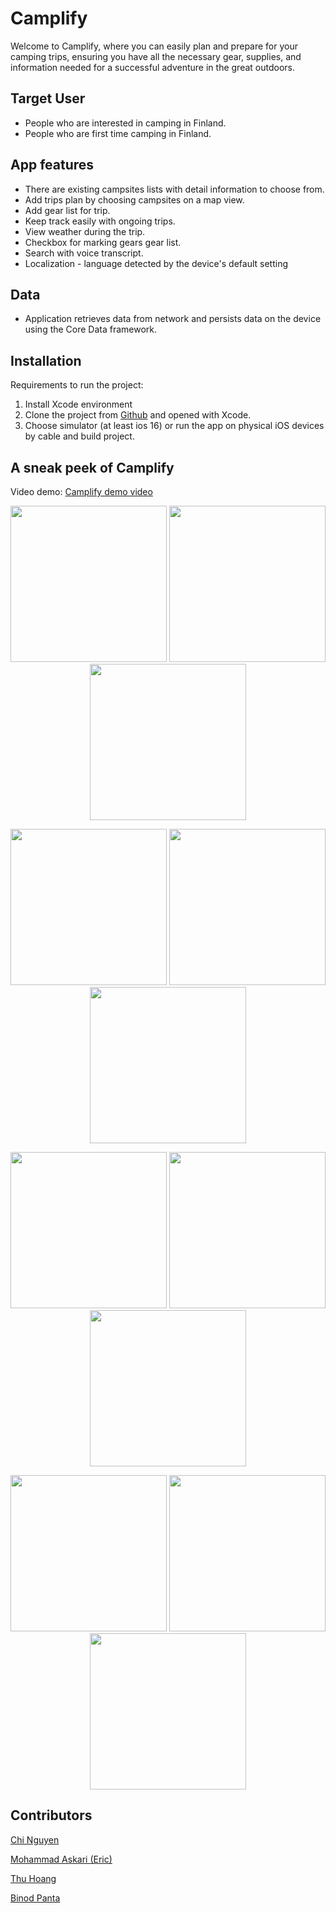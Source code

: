# Camplify
Welcome to Camplify, where you can easily plan and prepare for your camping trips, ensuring you have all the necessary gear, supplies, and information needed for a successful adventure in the great outdoors.

## Target User
- People who are interested in camping in Finland.
- People who are first time camping in Finland.

## App features
<ul>
  <li> There are existing campsites lists with detail information to choose from.
  <li> Add trips plan by choosing campsites on a map view.
  <li> Add gear list for trip.
  <li> Keep track easily with ongoing trips.
  <li> View weather during the trip.
  <li> Checkbox for marking gears gear list.
  <li> Search with voice transcript.
  <li> Localization - language detected by the device's default setting
</ul>

## Data
- Application retrieves data from network and persists data on the device using the Core Data framework.

## Installation
Requirements to run the project:
1. Install Xcode environment
2. Clone the project from [Github](https://github.com/ericaskari-metropolia/ios-camping-app.git) and opened with Xcode.
3. Choose simulator (at least ios 16) or run the app on physical iOS devices by cable and build project.
  
## A sneak peek of Camplify
Video demo: [Camplify demo video](https://youtu.be/mMk1HYnvwjY)
<p align="center">
  <img src="https://user-images.githubusercontent.com/89455223/235214076-0807c0b0-a53a-4c20-bde0-2b0edf564806.png" width="250">
  <img src="https://user-images.githubusercontent.com/89455223/235214189-19bf3203-58ed-409b-9e70-886b25fe2504.png" width="250">
  <img src="https://user-images.githubusercontent.com/89455223/235214252-c93c59d7-f595-4b7f-b7e3-fb49982ce755.png" width="250">
</p> 

<p align="center">
  <img src="https://user-images.githubusercontent.com/89455223/235214321-67cac162-2373-4bd9-9523-3a55b3254e57.png" width="250">
  <img src="https://user-images.githubusercontent.com/89455223/235214388-5ebb1e4f-edcb-47f4-98d7-bed1d77df110.png" width="250">
  <img src="https://user-images.githubusercontent.com/89455223/235214468-0cfc1cc1-570c-4e24-9331-2bcac2af2feb.png" width="250">
</p> 

<p align="center">
  <img src="https://user-images.githubusercontent.com/89455223/235219955-d90e334f-652a-445f-9f42-c8ebad4b5dc8.png" width="250">
  <img src="https://user-images.githubusercontent.com/89455223/235220026-be3f7c52-ff1e-489b-afcb-603f19bc717d.png" width="250">
  <img src="https://user-images.githubusercontent.com/89455223/235220286-847ea0a9-0405-4664-acf9-0b6914e0da34.png" width="250">
</p> 

<p align="center"> 
  <img src="https://user-images.githubusercontent.com/89455223/235214908-ef46f193-d8bd-47ae-bc5e-49ae1a6efa92.png" width="250">
  <img src="https://user-images.githubusercontent.com/89455223/235214963-85a34330-9153-4d4c-be3c-cf5c82a66034.png" width="250">
  <img src="https://user-images.githubusercontent.com/89455223/235215083-a528d74d-6ce7-42b6-aaf9-3a9af3f7f3cd.png" width="250">
</p>

## Contributors
[Chi Nguyen](https://github.com/chinguyen202)

[Mohammad Askari (Eric)](https://github.com/ericaskari)

[Thu Hoang](https://github.com/ThuHoang2312)

[Binod Panta](https://github.com/frozenfi)
